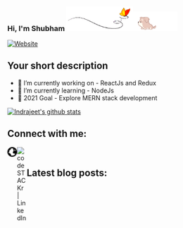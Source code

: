 ### Hi, I'm Shubham <img src="images/butterfly.gif" width=30%><img src="images/dog.gif" width=20%>
[![Website](https://img.shields.io/badge/Text-Text-green?style=flat-square)](https://google.com)

## Your short description
- 🔭 I’m currently working on - ReactJs and Redux
- 🌱 I’m currently learning - NodeJs
- 🥅 2021 Goal - Explore MERN stack development

<!-- ❔❔❔❔ means username in below README.md -->
<!-- Also feel free to update second URL to any URL -->

[![Indrajeet's github stats](https://github-readme-stats.vercel.app/api?username=shubham-pal-au9&count_private=true&include_all_commits=true&theme=radical)](https://google.com)

## Connect with me:
[<img align="left" alt="codeSTACKr.com" width="22px" src="https://raw.githubusercontent.com/iconic/open-iconic/master/svg/globe.svg" />][website]
[<img align="left" alt="codeSTACKr | LinkedIn" width="22px" src="https://cdn.jsdelivr.net/npm/simple-icons@v3/icons/linkedin.svg" />][linkedin]
<br />

<!-- Optional if you have blogs -->
## Latest blog posts:
<!-- BLOG-POST-LIST:START -->
<!-- BLOG-POST-LIST:END -->

<!-- This section you create this variables that are used above -->
[website]: https://shubham-pal-au9.github.io/Portfolio-website.github.io/
[linkedin]: https://www.linkedin.com/in/shubham-pal-a5b047169

